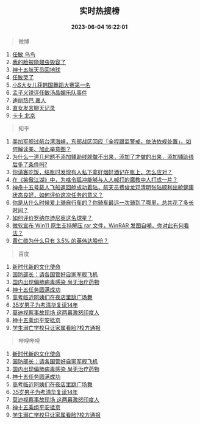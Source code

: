 <div align="center"><h2>实时热搜榜</h2><h4>2023-06-04 16:22:01</h4></div>

> 微博  

1. [任敏 鸟鸟](https://s.weibo.com/weibo?q=%E4%BB%BB%E6%95%8F%20%E9%B8%9F%E9%B8%9F&t=31&band_rank=1&Refer=top)<br />
2. [我的脸被隐翅虫毁容了](https://s.weibo.com/weibo?q=%23%E6%88%91%E7%9A%84%E8%84%B8%E8%A2%AB%E9%9A%90%E7%BF%85%E8%99%AB%E6%AF%81%E5%AE%B9%E4%BA%86%23&t=31&band_rank=2&Refer=top)<br />
3. [神十五航天员回地球](https://s.weibo.com/weibo?q=%23%E7%A5%9E%E5%8D%81%E4%BA%94%E8%88%AA%E5%A4%A9%E5%91%98%E5%9B%9E%E5%9C%B0%E7%90%83%23&t=31&band_rank=3&Refer=top)<br />
4. [任敏哭了](https://s.weibo.com/weibo?q=%E4%BB%BB%E6%95%8F%E5%93%AD%E4%BA%86&t=31&band_rank=4&Refer=top)<br />
5. [小S大女儿获韩国舞蹈大赛第一名](https://s.weibo.com/weibo?q=%23%E5%B0%8FS%E5%A4%A7%E5%A5%B3%E5%84%BF%E8%8E%B7%E9%9F%A9%E5%9B%BD%E8%88%9E%E8%B9%88%E5%A4%A7%E8%B5%9B%E7%AC%AC%E4%B8%80%E5%90%8D%23&t=31&band_rank=5&Refer=top)<br />
6. [孟子义锐评任敏汤晶媚乐队事件](https://s.weibo.com/weibo?q=%23%E5%AD%9F%E5%AD%90%E4%B9%89%E9%94%90%E8%AF%84%E4%BB%BB%E6%95%8F%E6%B1%A4%E6%99%B6%E5%AA%9A%E4%B9%90%E9%98%9F%E4%BA%8B%E4%BB%B6%23&t=31&band_rank=6&Refer=top)<br />
7. [迪丽热巴 嘉人](https://s.weibo.com/weibo?q=%E8%BF%AA%E4%B8%BD%E7%83%AD%E5%B7%B4%20%E5%98%89%E4%BA%BA&t=31&band_rank=7&Refer=top)<br />
8. [直女发言聊天记录](https://s.weibo.com/weibo?q=%E7%9B%B4%E5%A5%B3%E5%8F%91%E8%A8%80%E8%81%8A%E5%A4%A9%E8%AE%B0%E5%BD%95&t=31&band_rank=8&Refer=top)<br />
9. [卡卡 北京](https://s.weibo.com/weibo?q=%E5%8D%A1%E5%8D%A1%20%E5%8C%97%E4%BA%AC&t=31&band_rank=9&Refer=top)<br />

> 知乎  

1. [美加军舰过航台湾海峡，东部战区回应「全程跟监警戒，依法依规处置」，如何解读美、加此举意图？](https://www.zhihu.com/question/604645738)<br />
2. [为什么一道几何题不添加辅助线就做不出来，添加了才做的出来，添加辅助线后多了条件吗?](https://www.zhihu.com/question/600468143)<br />
3. [你请客吃饭，结账时发现有人私下拿好烟好酒记在账上，怎么应对？](https://www.zhihu.com/question/465991724)<br />
4. [在《笑傲江湖》中，为啥令狐冲能够与人人喊打的魔教中人打成一片？](https://www.zhihu.com/question/604133289)<br />
5. [神舟十五号载人飞船返回舱成功着陆，航天员费俊龙邓清明张陆顺利出舱健康状态良好，如何评价这次任务的意义？](https://www.zhihu.com/question/604011587)<br />
6. [你是从什么时候爱上骑自行车的？你骑车最远一次骑到了哪里，总共花了多长时间？](https://www.zhihu.com/question/603621804)<br />
7. [如何评价罗纳尔迪尼奥这名球星？](https://www.zhihu.com/question/597635714)<br />
8. [微软宣布 Win11 原生支持解压 rar 文件，WinRAR 发图自嘲，你对此有何看法？](https://www.zhihu.com/question/604180951)<br />
9. [黄仁勋为什么只有 3.5% 的英伟达股份？](https://www.zhihu.com/question/603714039)<br />

> 百度  

1. [新时代新的文化使命](https://www.baidu.com/s?wd=%E6%96%B0%E6%97%B6%E4%BB%A3%E6%96%B0%E7%9A%84%E6%96%87%E5%8C%96%E4%BD%BF%E5%91%BD&sa=fyb_news&rsv_dl=fyb_news)<br />
2. [国防部长：请各国管好自家军舰飞机](https://www.baidu.com/s?wd=%E5%9B%BD%E9%98%B2%E9%83%A8%E9%95%BF%EF%BC%9A%E8%AF%B7%E5%90%84%E5%9B%BD%E7%AE%A1%E5%A5%BD%E8%87%AA%E5%AE%B6%E5%86%9B%E8%88%B0%E9%A3%9E%E6%9C%BA&sa=fyb_news&rsv_dl=fyb_news)<br />
3. [国内出现偏肺病毒感染 尚无治疗药物](https://www.baidu.com/s?wd=%E5%9B%BD%E5%86%85%E5%87%BA%E7%8E%B0%E5%81%8F%E8%82%BA%E7%97%85%E6%AF%92%E6%84%9F%E6%9F%93+%E5%B0%9A%E6%97%A0%E6%B2%BB%E7%96%97%E8%8D%AF%E7%89%A9&sa=fyb_news&rsv_dl=fyb_news)<br />
4. [神十五任务圆满成功](https://www.baidu.com/s?wd=%E7%A5%9E%E5%8D%81%E4%BA%94%E4%BB%BB%E5%8A%A1%E5%9C%86%E6%BB%A1%E6%88%90%E5%8A%9F&sa=fyb_news&rsv_dl=fyb_news)<br />
5. [高考临近阿姨们在夜店里跳广场舞](https://www.baidu.com/s?wd=%E9%AB%98%E8%80%83%E4%B8%B4%E8%BF%91%E9%98%BF%E5%A7%A8%E4%BB%AC%E5%9C%A8%E5%A4%9C%E5%BA%97%E9%87%8C%E8%B7%B3%E5%B9%BF%E5%9C%BA%E8%88%9E&sa=fyb_news&rsv_dl=fyb_news)<br />
6. [35岁男子为考清华复读14年](https://www.baidu.com/s?wd=35%E5%B2%81%E7%94%B7%E5%AD%90%E4%B8%BA%E8%80%83%E6%B8%85%E5%8D%8E%E5%A4%8D%E8%AF%BB14%E5%B9%B4&sa=fyb_news&rsv_dl=fyb_news)<br />
7. [莫迪视察事故现场 这两幕激怒印度人](https://www.baidu.com/s?wd=%E8%8E%AB%E8%BF%AA%E8%A7%86%E5%AF%9F%E4%BA%8B%E6%95%85%E7%8E%B0%E5%9C%BA+%E8%BF%99%E4%B8%A4%E5%B9%95%E6%BF%80%E6%80%92%E5%8D%B0%E5%BA%A6%E4%BA%BA&sa=fyb_news&rsv_dl=fyb_news)<br />
8. [神十五乘组平安抵京](https://www.baidu.com/s?wd=%E7%A5%9E%E5%8D%81%E4%BA%94%E4%B9%98%E7%BB%84%E5%B9%B3%E5%AE%89%E6%8A%B5%E4%BA%AC&sa=fyb_news&rsv_dl=fyb_news)<br />
9. [学生溺亡学校只让家属看脸?校方通报](https://www.baidu.com/s?wd=%E5%AD%A6%E7%94%9F%E6%BA%BA%E4%BA%A1%E5%AD%A6%E6%A0%A1%E5%8F%AA%E8%AE%A9%E5%AE%B6%E5%B1%9E%E7%9C%8B%E8%84%B8%3F%E6%A0%A1%E6%96%B9%E9%80%9A%E6%8A%A5&sa=fyb_news&rsv_dl=fyb_news)<br />

> 哔哩哔哩  

1. [新时代新的文化使命](https://www.baidu.com/s?wd=%E6%96%B0%E6%97%B6%E4%BB%A3%E6%96%B0%E7%9A%84%E6%96%87%E5%8C%96%E4%BD%BF%E5%91%BD&sa=fyb_news&rsv_dl=fyb_news)<br />
2. [国防部长：请各国管好自家军舰飞机](https://www.baidu.com/s?wd=%E5%9B%BD%E9%98%B2%E9%83%A8%E9%95%BF%EF%BC%9A%E8%AF%B7%E5%90%84%E5%9B%BD%E7%AE%A1%E5%A5%BD%E8%87%AA%E5%AE%B6%E5%86%9B%E8%88%B0%E9%A3%9E%E6%9C%BA&sa=fyb_news&rsv_dl=fyb_news)<br />
3. [国内出现偏肺病毒感染 尚无治疗药物](https://www.baidu.com/s?wd=%E5%9B%BD%E5%86%85%E5%87%BA%E7%8E%B0%E5%81%8F%E8%82%BA%E7%97%85%E6%AF%92%E6%84%9F%E6%9F%93+%E5%B0%9A%E6%97%A0%E6%B2%BB%E7%96%97%E8%8D%AF%E7%89%A9&sa=fyb_news&rsv_dl=fyb_news)<br />
4. [神十五任务圆满成功](https://www.baidu.com/s?wd=%E7%A5%9E%E5%8D%81%E4%BA%94%E4%BB%BB%E5%8A%A1%E5%9C%86%E6%BB%A1%E6%88%90%E5%8A%9F&sa=fyb_news&rsv_dl=fyb_news)<br />
5. [高考临近阿姨们在夜店里跳广场舞](https://www.baidu.com/s?wd=%E9%AB%98%E8%80%83%E4%B8%B4%E8%BF%91%E9%98%BF%E5%A7%A8%E4%BB%AC%E5%9C%A8%E5%A4%9C%E5%BA%97%E9%87%8C%E8%B7%B3%E5%B9%BF%E5%9C%BA%E8%88%9E&sa=fyb_news&rsv_dl=fyb_news)<br />
6. [35岁男子为考清华复读14年](https://www.baidu.com/s?wd=35%E5%B2%81%E7%94%B7%E5%AD%90%E4%B8%BA%E8%80%83%E6%B8%85%E5%8D%8E%E5%A4%8D%E8%AF%BB14%E5%B9%B4&sa=fyb_news&rsv_dl=fyb_news)<br />
7. [莫迪视察事故现场 这两幕激怒印度人](https://www.baidu.com/s?wd=%E8%8E%AB%E8%BF%AA%E8%A7%86%E5%AF%9F%E4%BA%8B%E6%95%85%E7%8E%B0%E5%9C%BA+%E8%BF%99%E4%B8%A4%E5%B9%95%E6%BF%80%E6%80%92%E5%8D%B0%E5%BA%A6%E4%BA%BA&sa=fyb_news&rsv_dl=fyb_news)<br />
8. [神十五乘组平安抵京](https://www.baidu.com/s?wd=%E7%A5%9E%E5%8D%81%E4%BA%94%E4%B9%98%E7%BB%84%E5%B9%B3%E5%AE%89%E6%8A%B5%E4%BA%AC&sa=fyb_news&rsv_dl=fyb_news)<br />
9. [学生溺亡学校只让家属看脸?校方通报](https://www.baidu.com/s?wd=%E5%AD%A6%E7%94%9F%E6%BA%BA%E4%BA%A1%E5%AD%A6%E6%A0%A1%E5%8F%AA%E8%AE%A9%E5%AE%B6%E5%B1%9E%E7%9C%8B%E8%84%B8%3F%E6%A0%A1%E6%96%B9%E9%80%9A%E6%8A%A5&sa=fyb_news&rsv_dl=fyb_news)<br />
